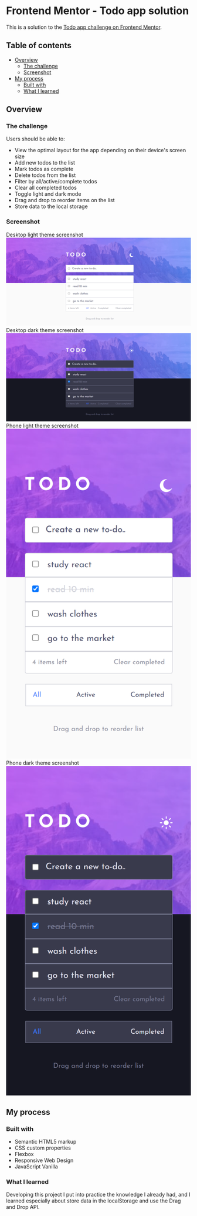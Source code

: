 # Frontend Mentor - Todo app solution

This is a solution to the [Todo app challenge on Frontend Mentor](https://www.frontendmentor.io/challenges/todo-app-Su1_KokOW). 

## Table of contents

- [Overview](#overview)
  - [The challenge](#the-challenge)
  - [Screenshot](#screenshot)
- [My process](#my-process)
  - [Built with](#built-with)
  - [What I learned](#what-i-learned)
  
## Overview

### The challenge

Users should be able to:

- View the optimal layout for the app depending on their device's screen size
- Add new todos to the list
- Mark todos as complete
- Delete todos from the list
- Filter by all/active/complete todos
- Clear all completed todos
- Toggle light and dark mode
- Drag and drop to reorder items on the list
- Store data to the local storage

### Screenshot

Desktop light theme screenshot ![](./images/desktop-light.png)
Desktop dark theme screenshot ![](./images/desktop-dark.png)
Phone light theme screenshot ![](./images/phone-light.png)
Phone dark theme screenshot ![](./images/phone-dark.png)


## My process

### Built with

- Semantic HTML5 markup
- CSS custom properties
- Flexbox
- Responsive Web Design
- JavaScript Vanilla


### What I learned

Developing this project I put into practice the knowledge I already had, and I learned especially about store data in the localStorage and use the Drag and Drop API.


